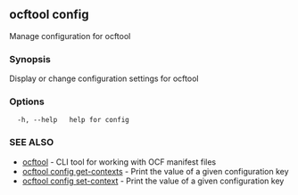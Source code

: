 ## ocftool config

Manage configuration for ocftool

### Synopsis

Display or change configuration settings for ocftool

### Options

```
  -h, --help   help for config
```

### SEE ALSO

* [ocftool](ocftool.md)	 - CLI tool for working with OCF manifest files
* [ocftool config get-contexts](ocftool_config_get-contexts.md)	 - Print the value of a given configuration key
* [ocftool config set-context](ocftool_config_set-context.md)	 - Print the value of a given configuration key

